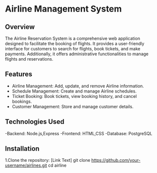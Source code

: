# Airline Management System

## Overview

The Airline Reservation System is a comprehensive web application designed to facilitate the booking of flights. It provides a user-friendly interface for customers to search for flights, book tickets, and make payments. Additionally, it offers administrative functionalities to manage flights and reservations.

## Features 

- Airline Management: Add, update, and remove Airline information.
- Schedule Management: Create and manage Airline schedules.
- Ticket Booking: Book tickets, view booking history, and cancel bookings.
- Customer Management: Store and manage customer details.

## Technologies Used

-Backend: Node.js,Express
-Frontend: HTML,CSS
-Database: PostgreSQL

## Installation

1.Clone the repository: 
[Link Text] git clone https://github.com/your-username/airlines.git
cd airline
